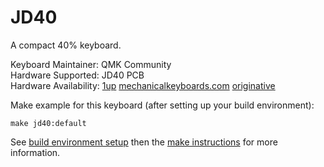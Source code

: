 JD40
===

A compact 40% keyboard.

Keyboard Maintainer: QMK Community  
Hardware Supported: JD40 PCB  
Hardware Availability: [1up](https://1upkeyboards.com/jd40-mkii-1up-keyboards-logo-pcb.html) [mechanicalkeyboards.com](https://mechanicalkeyboards.com/shop/index.php?l=product_detail&p=2452) [originative](https://www.originativeco.com/products/jd40-pcb)

Make example for this keyboard (after setting up your build environment):

    make jd40:default

See [build environment setup](https://docs.qmk.fm/build_environment_setup.html) then the [make instructions](https://docs.qmk.fm/make_instructions.html) for more information.
